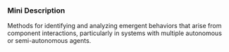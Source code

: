 ### Mini Description

Methods for identifying and analyzing emergent behaviors that arise from component interactions, particularly in systems with multiple autonomous or semi-autonomous agents.
